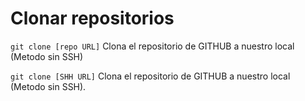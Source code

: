 # Clonar repositorios

`git clone [repo URL]`
    Clona el repositorio de GITHUB a nuestro local (Metodo sin SSH)

`git clone [SHH URL]`
    Clona el repositorio de GITHUB a nuestro local (Metodo sin SSH).
